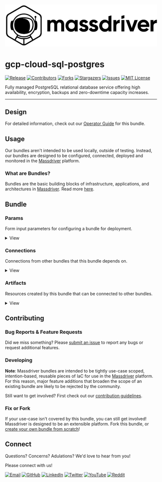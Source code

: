 




[![Massdriver][logo]][website]

# gcp-cloud-sql-postgres

[![Release][release_shield]][release_url]
[![Contributors][contributors_shield]][contributors_url]
[![Forks][forks_shield]][forks_url]
[![Stargazers][stars_shield]][stars_url]
[![Issues][issues_shield]][issues_url]
[![MIT License][license_shield]][license_url]

<!--
##### STILL NEED TO GET SLACK WORKING ###
[!["Slack Community"](%s)][slack]
-->


Fully managed PostgreSQL relational database service offering high availability, encryption, backups and zero-downtime capacity increases.


---

## Design

For detailed information, check out our [Operator Guide](operator.mdx) for this bundle.

## Usage

Our bundles aren't intended to be used locally, outside of testing. Instead, our bundles are designed to be configured, connected, deployed and monitored in the [Massdriver][website] platform.

### What are Bundles?

Bundles are the basic building blocks of infrastructure, applications, and architectures in [Massdriver][website]. Read more [here](https://docs.massdriver.cloud/concepts/bundles).

## Bundle

### Params

Form input parameters for configuring a bundle for deployment.

<details>
<summary>View</summary>

<!-- PARAMS:START -->
## Properties

- **`database_configuration`** *(object)*: High availability, backups, other database settings can be configured here.
  - **`high_availability_enabled`** *(boolean)*: If set to true, GCP will manage a hot standby primary node for you. It will automatically fail over to the hot stanby in the event of a zonal or node failure drastically minimizing downtime. Default: `True`.
  - **`query_insights_enabled`** *(boolean)*: Enables query insights for your instance. Default: `False`.
  - **`retained_backup_count`** *(integer)*: The number of backups to keep. If another backup is made, the oldest one is deleted. Minimum: `0`. Maximum: `20`.
- **`deletion_protection`** *(boolean)*: If the DB instance should have deletion protection enabled. Default: `True`.
- **`engine_version`** *(string)*: The major version of PostgreSQL to use for your database. GCP manages minor version upgrades. Must be one of: `['14.x', '13.x', '12.x', '11.x', '10.x', '9.6.x']`. Default: `14.x`.
- **`instance_configuration`** *(object)*: Instance type, disk size, configure properties for your primary instance.
  - **`disk_size`** *(integer)*: The size of the primary database instance in GB. Minimum: `20`. Maximum: `3054`.
  - **`disk_type`** *(string)*: Solid State has better performance for mixtures of reads and writes. Use Hard Disks for continuous read workloads or for cheaper storage. Must be one of: `['Solid State', 'Hard Disk']`. Default: `Solid State`.
  - **`tier`** *(string)*: The type of compute used for the master instance. Must be one of: `['db-f1-micro', 'db-g1-small', 'db-n1-standard-1', 'db-n1-standard-2', 'db-n1-standard-4', 'db-n1-standard-8', 'db-n1-standard-16', 'db-n1-standard-32', 'db-n1-standard-64', 'db-n1-standard-96', 'db-n1-highmem-2', 'db-n1-highmem-4', 'db-n1-highmem-8', 'db-n1-highmem-16', 'db-n1-highmem-32', 'db-n1-highmem-64', 'db-n1-highmem-96']`.
- **`tls_enabled`** *(boolean)*: Enable TLS encryption. Default: `True`.
- **`transaction_log_retention_days`** *(integer)*: The number of days to keep the transaction logs before deleting them. Minimum: `1`. Maximum: `7`. Default: `5`.
- **`username`** *(string)*: Primary DB username. Default: `root`.
## Examples

  ```json
  {
      "__name": "Production",
      "database_configuration": {
          "query_insights_enabled": true,
          "retained_backup_count": 7
      },
      "deletion_protection": true,
      "engine_version": "14.x",
      "instance_configuration": {
          "disk_size": 1000,
          "tier": "db-n1-standard-32"
      }
  }
  ```

  ```json
  {
      "__name": "Staging",
      "database_configuration": {
          "query_insights_enabled": true,
          "retained_backup_count": 7
      },
      "deletion_protection": true,
      "engine_version": "14.x",
      "instance_configuration": {
          "disk_size": 200,
          "tier": "db-n1-standard-8"
      }
  }
  ```

  ```json
  {
      "__name": "Development",
      "database_configuration": {
          "retained_backup_count": 1
      },
      "deletion_protection": false,
      "engine_version": "14.x",
      "instance_configuration": {
          "disk_size": 20,
          "tier": "db-f1-micro"
      }
  }
  ```

<!-- PARAMS:END -->

</details>

### Connections

Connections from other bundles that this bundle depends on.

<details>
<summary>View</summary>

<!-- CONNECTIONS:START -->
## Properties

- **`gcp_authentication`** *(object)*: GCP Service Account. Cannot contain additional properties.
  - **`data`** *(object)*
    - **`auth_provider_x509_cert_url`** *(string)*: Auth Provider x509 Certificate URL. Default: `https://www.googleapis.com/oauth2/v1/certs`.

      Examples:
      ```json
      "https://example.com/some/path"
      ```

      ```json
      "https://massdriver.cloud"
      ```

    - **`auth_uri`** *(string)*: Auth URI. Default: `https://accounts.google.com/o/oauth2/auth`.

      Examples:
      ```json
      "https://example.com/some/path"
      ```

      ```json
      "https://massdriver.cloud"
      ```

    - **`client_email`** *(string)*: Service Account Email.

      Examples:
      ```json
      "jimmy@massdriver.cloud"
      ```

      ```json
      "service-account-y@gmail.com"
      ```

    - **`client_id`** *(string)*: .
    - **`client_x509_cert_url`** *(string)*: Client x509 Certificate URL.

      Examples:
      ```json
      "https://example.com/some/path"
      ```

      ```json
      "https://massdriver.cloud"
      ```

    - **`private_key`** *(string)*: .
    - **`private_key_id`** *(string)*: .
    - **`project_id`** *(string)*: .
    - **`token_uri`** *(string)*: Token URI. Default: `https://oauth2.googleapis.com/token`.

      Examples:
      ```json
      "https://example.com/some/path"
      ```

      ```json
      "https://massdriver.cloud"
      ```

    - **`type`** *(string)*: . Default: `service_account`.
  - **`specs`** *(object)*
    - **`gcp`** *(object)*: .
      - **`project`** *(string)*
      - **`region`** *(string)*: GCP region. Must be one of: `['us-east1', 'us-east4', 'us-west1', 'us-west2', 'us-west3', 'us-west4', 'us-central1']`.

        Examples:
        ```json
        "us-west2"
        ```

      - **`resource`** *(string)*
      - **`service`** *(string)*
      - **`zone`** *(string)*: GCP Zone.

        Examples:
- **`subnetwork`** *(object)*: A region-bound network for deploying GCP resources. Cannot contain additional properties.
  - **`data`** *(object)*
    - **`infrastructure`** *(object)*
      - **`cidr`** *(string)*

        Examples:
        ```json
        "10.100.0.0/16"
        ```

        ```json
        "192.24.12.0/22"
        ```

      - **`gcp_global_network_grn`** *(string)*: GCP Resource Name (GRN).

        Examples:
        ```json
        "projects/my-project/global/networks/my-global-network"
        ```

        ```json
        "projects/my-project/regions/us-west2/subnetworks/my-subnetwork"
        ```

        ```json
        "projects/my-project/topics/my-pubsub-topic"
        ```

        ```json
        "projects/my-project/subscriptions/my-pubsub-subscription"
        ```

        ```json
        "projects/my-project/locations/us-west2/instances/my-redis-instance"
        ```

        ```json
        "projects/my-project/locations/us-west2/clusters/my-gke-cluster"
        ```

      - **`grn`** *(string)*: GCP Resource Name (GRN).

        Examples:
        ```json
        "projects/my-project/global/networks/my-global-network"
        ```

        ```json
        "projects/my-project/regions/us-west2/subnetworks/my-subnetwork"
        ```

        ```json
        "projects/my-project/topics/my-pubsub-topic"
        ```

        ```json
        "projects/my-project/subscriptions/my-pubsub-subscription"
        ```

        ```json
        "projects/my-project/locations/us-west2/instances/my-redis-instance"
        ```

        ```json
        "projects/my-project/locations/us-west2/clusters/my-gke-cluster"
        ```

  - **`specs`** *(object)*
    - **`gcp`** *(object)*: .
      - **`project`** *(string)*
      - **`region`** *(string)*: GCP region. Must be one of: `['us-east1', 'us-east4', 'us-west1', 'us-west2', 'us-west3', 'us-west4', 'us-central1']`.

        Examples:
        ```json
        "us-west2"
        ```

      - **`resource`** *(string)*
      - **`service`** *(string)*
      - **`zone`** *(string)*: GCP Zone.

        Examples:
<!-- CONNECTIONS:END -->

</details>

### Artifacts

Resources created by this bundle that can be connected to other bundles.

<details>
<summary>View</summary>

<!-- ARTIFACTS:START -->
## Properties

- **`authentication`** *(object)*: Authentication parameters for a PostgreSQL database. Cannot contain additional properties.
  - **`data`** *(object)*: Cannot contain additional properties.
    - **`authentication`** *(object)*
      - **`hostname`** *(string)*
      - **`password`** *(string)*
      - **`port`** *(integer)*: Port number. Minimum: `0`. Maximum: `65535`.
      - **`username`** *(string)*
    - **`infrastructure`** *(object)*: Cloud specific PostgreSQL configuration data.
      - **One of**
        - AWS Infrastructure ARN*object*: Minimal AWS Infrastructure Config. Cannot contain additional properties.
          - **`arn`** *(string)*: Amazon Resource Name.

            Examples:
            ```json
            "arn:aws:rds::ACCOUNT_NUMBER:db/prod"
            ```

            ```json
            "arn:aws:ec2::ACCOUNT_NUMBER:vpc/vpc-foo"
            ```

        - GCP Infrastructure Name*object*: GCP Infrastructure Config For Resources With A Name Not A GRN. Cannot contain additional properties.
          - **`name`** *(string)*: Name Of GCP Resource.

            Examples:
            ```json
            "my-cloud-function"
            ```

            ```json
            "my-sql-instance"
            ```

        - Azure Infrastructure Resource ID*object*: Minimal Azure Infrastructure Config. Cannot contain additional properties.
          - **`ari`** *(string)*: Azure Resource ID.

            Examples:
            ```json
            "/subscriptions/12345678-1234-1234-abcd-1234567890ab/resourceGroups/resource-group-name/providers/Microsoft.Network/virtualNetworks/network-name"
            ```

        - Kuberenetes infrastructure config*object*: . Cannot contain additional properties.
          - **`kubernetes_namespace`** *(string)*
          - **`kubernetes_service`** *(string)*
    - **`security`** *(object)*: TBD.
      - **Any of**
        - AWS Security information*object*: Informs downstream services of network and/or IAM policies. Cannot contain additional properties.
          - **`iam`** *(object)*: IAM Policies. Cannot contain additional properties.
            - **`^[a-z-/]+$`** *(object)*
              - **`policy_arn`** *(string)*: AWS IAM policy ARN.

                Examples:
                ```json
                "arn:aws:rds::ACCOUNT_NUMBER:db/prod"
                ```

                ```json
                "arn:aws:ec2::ACCOUNT_NUMBER:vpc/vpc-foo"
                ```

          - **`network`** *(object)*: AWS security group rules to inform downstream services of ports to open for communication. Cannot contain additional properties.
            - **`^[a-z-]+$`** *(object)*
              - **`arn`** *(string)*: Amazon Resource Name.

                Examples:
                ```json
                "arn:aws:rds::ACCOUNT_NUMBER:db/prod"
                ```

                ```json
                "arn:aws:ec2::ACCOUNT_NUMBER:vpc/vpc-foo"
                ```

              - **`port`** *(integer)*: Port number. Minimum: `0`. Maximum: `65535`.
              - **`protocol`** *(string)*: Must be one of: `['tcp', 'udp']`.
        - Security*object*: Azure Security Configuration. Cannot contain additional properties.
          - **`iam`** *(object)*: IAM Roles And Scopes. Cannot contain additional properties.
            - **`^[a-z/-]+$`** *(object)*
              - **`role`**: Azure Role.

                Examples:
                ```json
                "Storage Blob Data Reader"
                ```

              - **`scope`** *(string)*: Azure IAM Scope.
        - Security*object*: GCP Security Configuration. Cannot contain additional properties.
          - **`iam`** *(object)*: IAM Roles And Conditions. Cannot contain additional properties.
            - **`^[a-z-/]+$`** *(object)*
              - **`condition`** *(string)*: GCP IAM Condition.
              - **`role`**: GCP Role.

                Examples:
                ```json
                "roles/owner"
                ```

                ```json
                "roles/redis.editor"
                ```

                ```json
                "roles/storage.objectCreator"
                ```

                ```json
                "roles/storage.legacyObjectReader"
                ```

  - **`specs`** *(object)*: Cannot contain additional properties.
    - **`rdbms`** *(object)*: Common metadata for relational databases.
      - **`engine`** *(string)*: The type of database server.

        Examples:
        ```json
        "postgresql"
        ```

        ```json
        "mysql"
        ```

      - **`engine_version`** *(string)*: The cloud provider's database version.

        Examples:
        ```json
        "5.7.mysql_aurora.2.03.2"
        ```

      - **`version`** *(string)*: The database version. Default: ``.

        Examples:
        ```json
        "12.2"
        ```

        ```json
        "5.7"
        ```


      Examples:
      ```json
      {
          "engine": "postgresql",
          "engine_version": "10.14",
          "version": "10.14"
      }
      ```

      ```json
      {
          "engine": "mysql",
          "engine_version": "5.7.mysql_aurora.2.03.2",
          "version": "5.7"
      }
      ```

<!-- ARTIFACTS:END -->

</details>

## Contributing

<!-- CONTRIBUTING:START -->

### Bug Reports & Feature Requests

Did we miss something? Please [submit an issue](https://github.com/massdriver-cloud/gcp-cloud-sql-postgres/issues) to report any bugs or request additional features.

### Developing

**Note**: Massdriver bundles are intended to be tightly use-case scoped, intention-based, reusable pieces of IaC for use in the [Massdriver][website] platform. For this reason, major feature additions that broaden the scope of an existing bundle are likely to be rejected by the community.

Still want to get involved? First check out our [contribution guidelines](https://docs.massdriver.cloud/bundles/contributing).

### Fix or Fork

If your use-case isn't covered by this bundle, you can still get involved! Massdriver is designed to be an extensible platform. Fork this bundle, or [create your own bundle from scratch](https://docs.massdriver.cloud/bundles/development)!

<!-- CONTRIBUTING:END -->

## Connect

<!-- CONNECT:START -->

Questions? Concerns? Adulations? We'd love to hear from you!

Please connect with us!

[![Email][email_shield]][email_url]
[![GitHub][github_shield]][github_url]
[![LinkedIn][linkedin_shield]][linkedin_url]
[![Twitter][twitter_shield]][twitter_url]
[![YouTube][youtube_shield]][youtube_url]
[![Reddit][reddit_shield]][reddit_url]

<!-- markdownlint-disable -->

[logo]: https://raw.githubusercontent.com/massdriver-cloud/docs/main/static/img/logo-with-logotype-horizontal-400x110.svg
[docs]: https://docs.massdriver.cloud/?utm_source=github&utm_medium=readme&utm_campaign=gcp-cloud-sql-postgres&utm_content=docs
[website]: https://www.massdriver.cloud/?utm_source=github&utm_medium=readme&utm_campaign=gcp-cloud-sql-postgres&utm_content=website
[github]: https://github.com/massdriver-cloud?utm_source=github&utm_medium=readme&utm_campaign=gcp-cloud-sql-postgres&utm_content=github
[slack]: https://massdriverworkspace.slack.com/?utm_source=github&utm_medium=readme&utm_campaign=gcp-cloud-sql-postgres&utm_content=slack
[linkedin]: https://www.linkedin.com/company/massdriver/?utm_source=github&utm_medium=readme&utm_campaign=gcp-cloud-sql-postgres&utm_content=linkedin



[contributors_shield]: https://img.shields.io/github/contributors/massdriver-cloud/gcp-cloud-sql-postgres.svg?style=for-the-badge
[contributors_url]: https://github.com/massdriver-cloud/gcp-cloud-sql-postgres/graphs/contributors
[forks_shield]: https://img.shields.io/github/forks/massdriver-cloud/gcp-cloud-sql-postgres.svg?style=for-the-badge
[forks_url]: https://github.com/massdriver-cloud/gcp-cloud-sql-postgres/network/members
[stars_shield]: https://img.shields.io/github/stars/massdriver-cloud/gcp-cloud-sql-postgres.svg?style=for-the-badge
[stars_url]: https://github.com/massdriver-cloud/gcp-cloud-sql-postgres/stargazers
[issues_shield]: https://img.shields.io/github/issues/massdriver-cloud/gcp-cloud-sql-postgres.svg?style=for-the-badge
[issues_url]: https://github.com/massdriver-cloud/gcp-cloud-sql-postgres/issues
[release_url]: https://github.com/massdriver-cloud/gcp-cloud-sql-postgres/releases/latest
[release_shield]: https://img.shields.io/github/release/massdriver-cloud/gcp-cloud-sql-postgres.svg?style=for-the-badge
[license_shield]: https://img.shields.io/github/license/massdriver-cloud/gcp-cloud-sql-postgres.svg?style=for-the-badge
[license_url]: https://github.com/massdriver-cloud/gcp-cloud-sql-postgres/blob/main/LICENSE


[email_url]: mailto:support@massdriver.cloud
[email_shield]: https://img.shields.io/badge/email-Massdriver-black.svg?style=for-the-badge&logo=mail.ru&color=000000
[github_url]: mailto:support@massdriver.cloud
[github_shield]: https://img.shields.io/badge/follow-Github-black.svg?style=for-the-badge&logo=github&color=181717
[linkedin_url]: https://linkedin.com/in/massdriver-cloud
[linkedin_shield]: https://img.shields.io/badge/follow-LinkedIn-black.svg?style=for-the-badge&logo=linkedin&color=0A66C2
[twitter_url]: https://twitter.com/massdriver?utm_source=github&utm_medium=readme&utm_campaign=gcp-cloud-sql-postgres&utm_content=twitter
[twitter_shield]: https://img.shields.io/badge/follow-Twitter-black.svg?style=for-the-badge&logo=twitter&color=1DA1F2
[discourse_url]: https://community.massdriver.cloud?utm_source=github&utm_medium=readme&utm_campaign=gcp-cloud-sql-postgres&utm_content=discourse
[discourse_shield]: https://img.shields.io/badge/join-Discourse-black.svg?style=for-the-badge&logo=discourse&color=000000
[youtube_url]: https://www.youtube.com/channel/UCfj8P7MJcdlem2DJpvymtaQ
[youtube_shield]: https://img.shields.io/badge/subscribe-Youtube-black.svg?style=for-the-badge&logo=youtube&color=FF0000
[reddit_url]: https://www.reddit.com/r/massdriver
[reddit_shield]: https://img.shields.io/badge/subscribe-Reddit-black.svg?style=for-the-badge&logo=reddit&color=FF4500

<!-- markdownlint-restore -->

<!-- CONNECT:END -->
